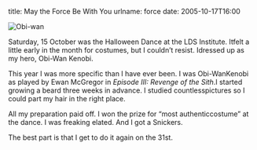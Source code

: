 title: May the Force Be With You
urlname: force
date: 2005-10-17T16:00

![Obi-wan](https://dl.dropboxusercontent.com/s/wyxlr22pn1xuler/20051017-obiwan.jpg)

Saturday, 15 October was the Halloween Dance at the LDS Institute. Itfelt a little early in the month for costumes, but I couldn&#x02bc;t resist. Idressed up as my hero, Obi-Wan Kenobi.

This year I was more specific than I have ever been. I was Obi-WanKenobi as played by Ewan McGregor in _Episode III: Revenge of the Sith_.I started growing a beard three weeks in advance. I studied countlesspictures so I could part my hair in the right place.

All my preparation paid off. I won the prize for &ldquo;most authenticcostume&rdquo; at the dance. I was freaking elated. And I got a Snickers.

The best part is that I get to do it again on the 31st.